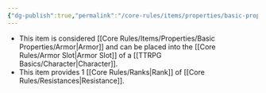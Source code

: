 ```yaml
---
{"dg-publish":true,"permalink":"/core-rules/items/properties/basic-properties/armor/"}
---
```


- This item is considered [[Core Rules/Items/Properties/Basic Properties/Armor\|Armor]] and can be placed into the [[Core Rules/Armor Slot\|Armor Slot]] of a [[TTRPG Basics/Character\|Character]].
- This item provides 1 [[Core Rules/Ranks\|Rank]] of [[Core Rules/Resistances\|Resistance]].